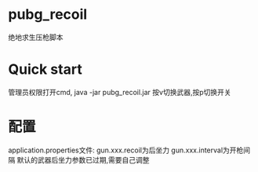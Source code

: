 # pubg_recoil
绝地求生压枪脚本

# Quick start
管理员权限打开cmd, java -jar pubg_recoil.jar
按v切换武器,按p切换开关

# 配置
application.properties文件:
    gun.xxx.recoil为后坐力
    gun.xxx.interval为开枪间隔
默认的武器后坐力参数已过期,需要自己调整
